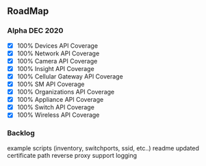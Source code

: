 ## RoadMap

### Alpha DEC 2020
- [x] 100% Devices API Coverage
- [x] 100% Network API Coverage
- [x] 100% Camera API Coverage
- [x] 100% Insight API Coverage
- [x] 100% Cellular Gateway API Coverage
- [x] 100% SM API Coverage
- [x] 100% Organizations API Coverage
- [x] 100% Appliance API Coverage
- [x] 100% Switch API Coverage
- [x] 100% Wireless API Coverage

### Backlog
example scripts (inventory, switchports, ssid, etc..)
readme updated
certificate path
reverse proxy support
logging